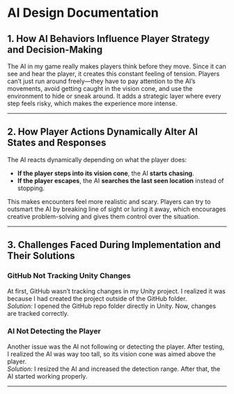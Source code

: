 # AI Design Documentation

## 1. How AI Behaviors Influence Player Strategy and Decision-Making

The AI in my game really makes players think before they move. Since it can see and hear the player, it creates this constant feeling of tension. Players can’t just run around freely—they have to pay attention to the AI’s movements, avoid getting caught in the vision cone, and use the environment to hide or sneak around. It adds a strategic layer where every step feels risky, which makes the experience more intense.

---

## 2. How Player Actions Dynamically Alter AI States and Responses

The AI reacts dynamically depending on what the player does:

- **If the player steps into its vision cone**, the AI **starts chasing**.
- **If the player escapes**, the AI **searches the last seen location** instead of stopping.

This makes encounters feel more realistic and scary. Players can try to outsmart the AI by breaking line of sight or luring it away, which encourages creative problem-solving and gives them control over the situation.

---

## 3. Challenges Faced During Implementation and Their Solutions

### GitHub Not Tracking Unity Changes
At first, GitHub wasn’t tracking changes in my Unity project. I realized it was because I had created the project outside of the GitHub folder.  
*Solution:* I opened the GitHub repo folder directly in Unity. Now, changes are tracked correctly.

### AI Not Detecting the Player
Another issue was the AI not following or detecting the player. After testing, I realized the AI was way too tall, so its vision cone was aimed above the player.  
*Solution:* I resized the AI and increased the detection range. After that, the AI started working properly.

---

